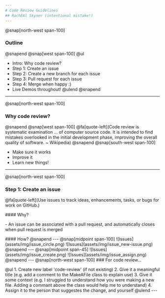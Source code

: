```yaml
---
# Code Review Guidelines
## RachEAl Skyner (intentional mistake!)
---
```

@snap[north-west span-100]
### Outline
@snapend
@snap[west span-100]
@ul
- Intro: Why code review?
- Step 1: Create an issue
- Step 2: Create a new branch for each issue
- Step 3: Pull request for each issue
- Step 4: Merge when happy :)
- Live Demos throughout!
@ulend
@snapend
---
@snap[north-west span-100]
### Why code review?
@snapend
@snap[west span-100]
@fa[quote-left](Code review is systematic examination ... of computer source code. It is intended to find mistakes overlooked in the initial development phase, improving the overall quality of software. ~ Wikipedia)
@snapend
@snap[south-west span-100]
- Make sure it works
- Improve it
- Learn new things!
---
@snap[north-west span-100]
### Step 1: Create an issue  
@fa[quote-left](Use issues to track ideas, enhancements, tasks, or bugs for work on GitHub.)
<p></p>
#### Why?  
<p></p>
- An issue can be associated with a pull request, and automatically closes when pull request is merged  
<p></p>
#### How?
@snapend
---
@snap[midpoint span-100]
![Issues](assets/img/issue_circle.png)
![Issues](assets/img/issue_new-issue.png)
@snapend
---
@snap[midpoint span-45]
![Issues](assets/img/issue_create.png)
![Issues](assets/img/issue_assign.png)
@snapend
---
@snap[north-west span-100]
### For code review...
<p></p>
@ul
1. Create new label 'code-review' (if not existing)
2. Give it a meaningful title (e.g. add a comment to the MakeAFile class to explain use)
3. Give it some context (e.g. I struggled to understand how you were making a new file. Adding a commant above the class would help me to understand)
4. Assign it to the person that suggestes the change, and yourself
@ulend
---


